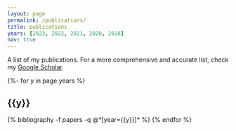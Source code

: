```yaml
---
layout: page
permalink: /publications/
title: publications
years: [2023, 2022, 2021, 2020, 2018]
nav: true
---
```


A list of my publications. For a more comprehensive and accurate list, check my [Google Scholar](https://scholar.google.com/citations?user=GKJnjkgAAAAJ&hl=en).

<!-- _pages/publications.md -->
<div class="publications">

{%- for y in page.years %}
  <h2 class="year">{{y}}</h2>
  {% bibliography -f papers -q @*[year={{y}}]* %}
{% endfor %}

</div>
